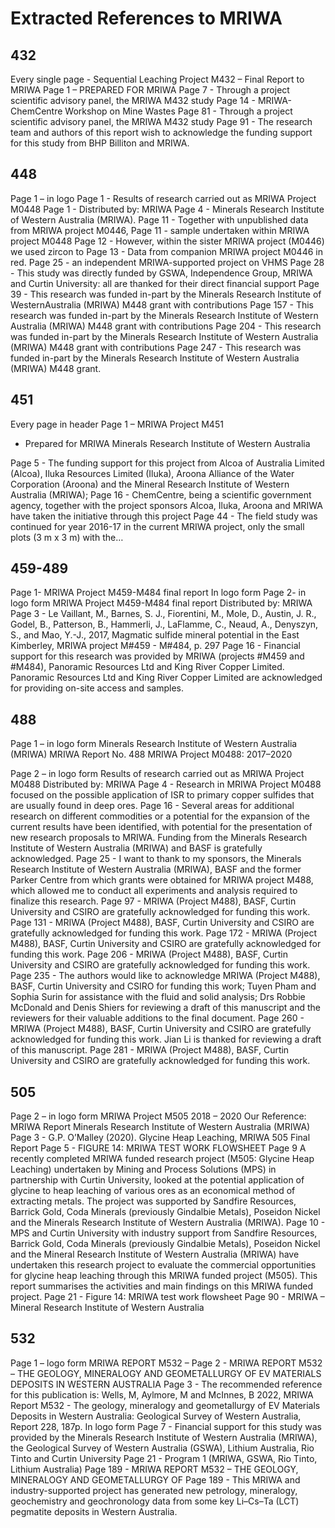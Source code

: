 # Extracted References to MRIWA

## 432

Every single page - Sequential Leaching Project M432 – Final Report to MRIWA
Page 1 –  PREPARED FOR MRIWA
Page 7 - Through a project scientific advisory panel, the MRIWA M432 study
Page 14 - MRIWA-ChemCentre Workshop on Mine Wastes 
    Page 81 - Through a project scientific advisory panel, the MRIWA M432 study
Page 91 - The research team and authors of this report wish to acknowledge the funding support for this study from BHP Billiton and MRIWA.


## 448

Page 1 – in logo
Page 1 - Results of research carried out as MRIWA Project M0448
Page 1 - Distributed by: MRIWA
Page 4 - Minerals Research Institute of Western Australia (MRIWA).
Page 11 - Together with unpublished data from MRIWA project M0446,
Page 11 - sample undertaken within MRIWA project M0448
Page 12 - However, within the sister MRIWA project (M0446) we used zircon to
Page 13 - Data from companion MRIWA project M0446 in red.
Page 25 - an independent MRIWA-supported project on VHMS
Page 28 - This study was directly funded by GSWA, Independence Group, MRIWA and Curtin University:
all are thanked for their direct financial support
Page 39 - This research was funded in-part by the Minerals Research Institute of WesternAustralia (MRIWA) M448 grant with contributions
Page 157 - This research was funded in-part by the Minerals Research Institute of Western Australia
(MRIWA) M448 grant with contributions
Page 204 - This research was funded in-part by the Minerals Research Institute of Western Australia
(MRIWA) M448 grant with contributions
Page 247 - This research was funded in-part by the Minerals Research Institute of Western Australia
(MRIWA) M448 grant.

## 451

Every page in header
Page 1 – MRIWA Project M451
-	Prepared for 
MRIWA
        Minerals Research Institute of Western Australia

Page 5 - The funding support for this project from Alcoa of Australia Limited (Alcoa), Iluka Resources Limited (Iluka), Aroona Alliance of the Water Corporation (Aroona) and the Mineral Research Institute of Western Australia (MRIWA); 
Page 16 - ChemCentre, being a scientific government agency, together with the project sponsors Alcoa, Iluka, Aroona and MRIWA have taken the initiative through this project
Page 44 - The field study was continued for year 2016-17 in the current MRIWA project, only the small plots (3 m x 3 m) with the…

## 459-489

Page 1- MRIWA Project M459-M484 final report
In logo form
Page 2- in logo form
MRIWA Project M459-M484 final report
Distributed by: MRIWA
Page 3 - Le Vaillant, M., Barnes, S. J., Fiorentini, M., Mole, D., Austin, J. R., Godel, B., Patterson, B.,
Hammerli, J., LaFlamme, C., Neaud, A., Denyszyn, S., and Mao, Y.-J., 2017, Magmatic sulfide
mineral potential in the East Kimberley, MRIWA project M#459 - M#484, p. 297
Page 16 - Financial support for this research was provided by MRIWA (projects #M459 and
#M484), Panoramic Resources Ltd and King River Copper Limited. Panoramic Resources Ltd and
King River Copper Limited are acknowledged for providing on-site access and samples.

## 488

Page 1 – in logo form
 Minerals Research Institute of Western Australia (MRIWA) 
MRIWA Report No. 488
 MRIWA Project M0488: 2017–2020

Page 2 – in logo form
Results of research carried out as MRIWA Project M0488
Distributed by: 
MRIWA
Page 4 - Research in MRIWA Project M0488 focused on the possible application of ISR to primary copper sulfides that are usually found in deep ores.
Page 16 - Several areas for additional research on different commodities or a potential for the expansion of the current results have been identified, with potential for the presentation of new research proposals to MRIWA.
Funding from the Minerals Research Institute of Western Australia (MRIWA) and BASF is gratefully acknowledged.
Page 25 - I want to thank to my sponsors, the Minerals Research Institute of Western Australia (MRIWA), BASF and the former Parker Centre from which grants were obtained for MRIWA project M488, which allowed me to conduct all experiments and analysis required to finalize this research.
Page 97 - MRIWA (Project M488), BASF, Curtin University and CSIRO are gratefully acknowledged for funding this work.
Page 131 - MRIWA (Project M488), BASF, Curtin University and CSIRO are gratefully acknowledged for funding this work.
Page 172 - MRIWA (Project M488), BASF, Curtin University and CSIRO are gratefully acknowledged for funding this work.
Page 206 - MRIWA (Project M488), BASF, Curtin University and CSIRO are gratefully acknowledged for funding this work.
Page 235 - The authors would like to acknowledge MRIWA (Project M488), BASF, Curtin University and CSIRO for funding this work; Tuyen Pham and Sophia Surin for assistance with the fluid and solid analysis; Drs Robbie McDonald and Denis Shiers for reviewing a draft of this manuscript and the reviewers for their valuable additions to the final document.
Page 260 - MRIWA (Project M488), BASF, Curtin University and CSIRO are gratefully acknowledged for funding this work. Jian Li is thanked for reviewing a draft of this manuscript.
Page 281 - MRIWA (Project M488), BASF, Curtin University and CSIRO are gratefully acknowledged for funding this work.

## 505

Page 2 – in logo form
MRIWA Project M505 2018 – 2020
Our Reference: MRIWA Report
Minerals Research Institute of Western Australia (MRIWA)
Page 3 - G.P. O’Malley (2020). Glycine Heap Leaching, MRIWA 505 Final Report
Page 5 - FIGURE 14: MRIWA TEST WORK FLOWSHEET
Page 9 A recently completed MRIWA funded research project (M505: Glycine Heap Leaching) undertaken by Mining and Process Solutions (MPS) in partnership with Curtin University, looked at the potential application of glycine to heap leaching of various ores as an economical method of extracting metals.
The project was supported by Sandfire Resources, Barrick Gold, Coda Minerals (previously Gindalbie Metals), Poseidon Nickel and the Minerals Research Institute of Western Australia (MRIWA).
Page 10 - MPS and Curtin University with industry support from Sandfire Resources, Barrick Gold, Coda Minerals (previously Gindalbie Metals), Poseidon Nickel and the Mineral Research Institute of Western Australia (MRIWA) have undertaken this research project to evaluate the commercial opportunities for glycine heap leaching through this MRIWA funded project (M505).
This report summarises the activities and main findings on this MRIWA funded project.
Page 21 - Figure 14: MRIWA test work flowsheet
Page 90 - MRIWA – Mineral Research Institute of Western Australia

## 532

Page 1 – logo form
 MRIWA REPORT M532 –
Page 2 - MRIWA REPORT M532 – THE GEOLOGY, MINERALOGY AND GEOMETALLURGY OF EV MATERIALS DEPOSITS IN WESTERN AUSTRALIA
Page 3 - The recommended reference for this publication is:
Wells, M, Aylmore, M and McInnes, B 2022, MRIWA Report M532 - The geology, mineralogy and geometallurgy of EV Materials Deposits in Western Australia: Geological Survey of Western Australia, Report 228, 187p.
In logo form
Page 7 - Financial support for this study was provided by the Minerals Research Institute of Western Australia (MRIWA), the Geological Survey of Western Australia (GSWA), Lithium Australia, Rio Tinto and Curtin University
Page 21 - 
Program 1 (MRIWA, GSWA, Rio Tinto, Lithium Australia) 
Page 189 - 
MRIWA REPORT M532 – THE GEOLOGY, MINERALOGY AND GEOMETALLURGY OF
Page 189 - This MRIWA and industry-supported project has generated new petrology, mineralogy, geochemistry and geochronology data from some key Li–Cs–Ta (LCT) pegmatite deposits in Western Australia.

